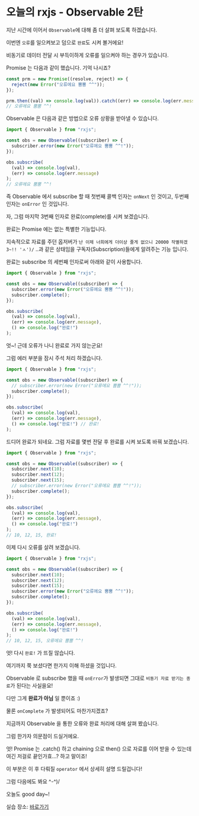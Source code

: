 # 오늘의 rxjs - Observable 2탄

지난 시간에 이어서 `Observable`에 대해 좀 더 살펴 보도록 하겠습니다.

이번엔 `오류`를 일으켜보고 덤으로 `완료`도 시켜 볼거에요!

비동기로 데이터 전달 시 부득이하게 오류를 일으켜야 하는 경우가 있습니다.

Promise 는 다음과 같이 했습니다. 기억 나시죠?

```ts
const prm = new Promise((resolve, reject) => {
  reject(new Error("오류에요 뿜뿜 ^^"));
});

prm.then((val) => console.log(val)).catch((err) => console.log(err.message));
// 오류에요 뿜뿜 ^^!
```

Observable 은 다음과 같은 방법으로 오류 상황을 받아낼 수 있습니다.

```ts
import { Observable } from "rxjs";

const obs = new Observable((subscriber) => {
  subscriber.error(new Error("오류에요 뿜뿜 ^^!"));
});

obs.subscribe(
  (val) => console.log(val),
  (err) => console.log(err.message)
);
// 오류에요 뿜뿜 ^^!
```

즉 Observable 에서 subscribe 할 때 첫번째 콜백 인자는 `onNext` 인 것이고, 두번째 인자는 `onError` 인 것입니다.

자, 그럼 마지막 3번째 인자로 완료(complete)를 시켜 보겠습니다.

완료는 Promise 에는 없는 특별한 기능입니다.

지속적으로 자료를 주던 옵저버가 `난 이제 너희에게 더이상 줄게 없으니 20000 작별하겠 3~!! 'ㅅ')/` ..과 같은 상태임을 구독자(Subscription)들에게 알려주는 기능 입니다.

완료는 subscribe 의 세번째 인자로써 아래와 같이 사용합니다.

```ts
import { Observable } from "rxjs";

const obs = new Observable((subscriber) => {
  subscriber.error(new Error("오류에요 뿜뿜 ^^!"));
  subscriber.complete();
});

obs.subscribe(
  (val) => console.log(val),
  (err) => console.log(err.message),
  () => console.log("완료!")
);
```

엇~! 근데 오류가 나니 완료로 가지 않는군요!

그럼 에러 부분을 잠시 주석 처리 하겠습니다.

```ts
import { Observable } from "rxjs";

const obs = new Observable((subscriber) => {
  // subscriber.error(new Error("오류에요 뿜뿜 ^^!"));
  subscriber.complete();
});

obs.subscribe(
  (val) => console.log(val),
  (err) => console.log(err.message),
  () => console.log("완료!") // 완료!
);
```

드디어 완료가 되네요. 그럼 자료를 몇번 전달 후 완료를 시켜 보도록 바꿔 보겠습니다.

```ts
import { Observable } from "rxjs";

const obs = new Observable((subscriber) => {
  subscriber.next(10);
  subscriber.next(12);
  subscriber.next(15);
  // subscriber.error(new Error("오류에요 뿜뿜 ^^!"));
  subscriber.complete();
});

obs.subscribe(
  (val) => console.log(val),
  (err) => console.log(err.message),
  () => console.log("완료!")
);
// 10, 12, 15, 완료!
```

이제 다시 오류를 살려 보겠습니다.

```ts
import { Observable } from "rxjs";

const obs = new Observable((subscriber) => {
  subscriber.next(10);
  subscriber.next(12);
  subscriber.next(15);
  subscriber.error(new Error("오류에요 뿜뿜 ^^!"));
  subscriber.complete();
});

obs.subscribe(
  (val) => console.log(val),
  (err) => console.log(err.message),
  () => console.log("완료!")
);
// 10, 12, 15, 오류에요 뿜뿜 ^^!
```

엇! 다시 `완료!` 가 뜨질 않습니다.

여기까지 쭉 보셨다면 한가지 이해 하셨을 것입니다.

Observable 로 subscribe 했을 때 `onError`가 발생되면 그대로 `비동기 자료 받기는 종료`가 된다는 사실을요!

다만 그게 **완료가 아님** 일 뿐이죠 :)

물론 `onComplete` 가 발생되어도 마찬가지겠죠?

지금까지 Observable 을 통한 오류와 완료 처리에 대해 살펴 봤습니다.

그럼 한가자 의문점이 드실거에요.

엇! Promise 는 .catch() 하고 chaining 으로 then() 으로 자료를 이어 받을 수 있는데 여긴 저걸로 끝인가효...? 하고 말이죠!

이 부분은 이 후 다뤄질 `operator` 에서 상세히 설명 드릴겁니다!

그럼 다음에도 봐요 ^-^)/

오늘도 good day~!

실습 장소: [바로가기](https://stackblitz.com/edit/ss-ts-rxjs-003)
